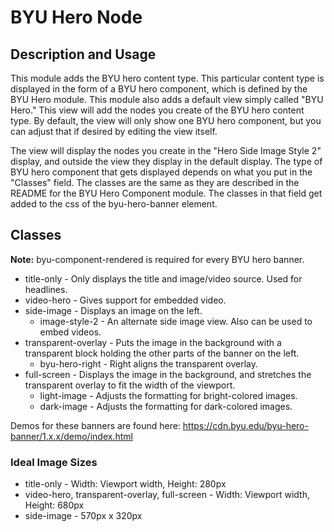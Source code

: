 
BYU Hero Node
=============

## Description and Usage

This module adds the BYU hero content type. This particular content type is displayed in the form of a BYU hero component, which is defined by the BYU Hero module. This module also adds a default view simply called "BYU Hero." This view will add the nodes you create of the BYU hero content type. By default, the view will only show one BYU hero component, but you can adjust that if desired by editing the view itself.

The view will display the nodes you create in the "Hero Side Image Style 2" display, and outside the view they display in the default display. The type of BYU hero component that gets displayed depends on what you put in the "Classes" field. The classes are the same as they are described in the README for the BYU Hero Component module. The classes in that field get added to the css of the byu-hero-banner element.

## Classes

**Note:** byu-component-rendered is required for every BYU hero banner.

* title-only - Only displays the title and image/video source. Used for headlines.
* video-hero - Gives support for embedded video.
* side-image - Displays an image on the left.
  * image-style-2 - An alternate side image view. Also can be used to embed videos.
* transparent-overlay - Puts the image in the background with a transparent block holding the other parts of the banner on the left.
  * byu-hero-right - Right aligns the transparent overlay.
* full-screen - Displays the image in the background, and stretches the transparent overlay to fit the width of the viewport.
  * light-image - Adjusts the formatting for bright-colored images.
  * dark-image - Adjusts the formatting for dark-colored images.

Demos for these banners are found here: https://cdn.byu.edu/byu-hero-banner/1.x.x/demo/index.html

### Ideal Image Sizes

* title-only - Width: Viewport width, Height: 280px
* video-hero, transparent-overlay, full-screen - Width: Viewport width, Height: 680px
* side-image - 570px x 320px
